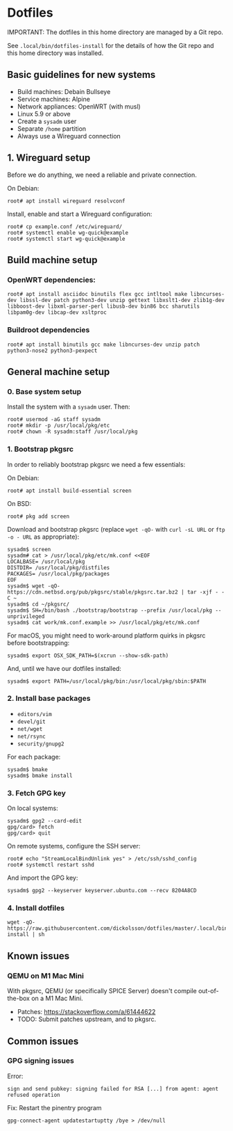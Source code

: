 # Dotfiles

IMPORTANT: The dotfiles in this home directory are managed by a Git repo.

See `.local/bin/dotfiles-install` for the details of how the Git repo and
this home directory was installed.

## Basic guidelines for new systems

* Build machines: Debain Bullseye
* Service machines: Alpine
* Network appliances: OpenWRT (with musl)
* Linux 5.9 or above
* Create a `sysadm` user
* Separate `/home` partition
* Always use a Wireguard connection

## 1. Wireguard setup

Before we do anything, we need a reliable and private connection.

On Debian:

```
root# apt install wireguard resolvconf
```

Install, enable and start a Wireguard configuration:

```
root# cp example.conf /etc/wireguard/
root# systemctl enable wg-quick@example
root# systemctl start wg-quick@example
```

## Build machine setup

### OpenWRT dependencies:

```
root# apt install asciidoc binutils flex gcc intltool make libncurses-dev libssl-dev patch python3-dev unzip gettext libxslt1-dev zlib1g-dev libboost-dev libxml-parser-perl libusb-dev bin86 bcc sharutils libpam0g-dev libcap-dev xsltproc
```

### Buildroot dependencies

```
root# apt install binutils gcc make libncurses-dev unzip patch python3-nose2 python3-pexpect
```

## General machine setup

### 0. Base system setup

Install the system with a `sysadm` user. Then:

```
root# usermod -aG staff sysadm
root# mkdir -p /usr/local/pkg/etc
root# chown -R sysadm:staff /usr/local/pkg
```

### 1. Bootstrap pkgsrc

In order to reliably bootstrap pkgsrc we need a few essentials:

On Debian:

```
root# apt install build-essential screen
```

On BSD:

```
root# pkg add screen
```

Download and bootstrap pkgsrc (replace `wget -qO-` with `curl -sL URL` or `ftp -o - URL` as appropriate):

```
sysadm$ screen
sysadm# cat > /usr/local/pkg/etc/mk.conf <<EOF
LOCALBASE= /usr/local/pkg
DISTDIR= /usr/local/pkg/distfiles
PACKAGES= /usr/local/pkg/packages
EOF
sysadm$ wget -qO- https://cdn.netbsd.org/pub/pkgsrc/stable/pkgsrc.tar.bz2 | tar -xjf - -C ~
sysadm$ cd ~/pkgsrc/
sysadm$ SH=/bin/bash ./bootstrap/bootstrap --prefix /usr/local/pkg --unprivileged
sysadm$ cat work/mk.conf.example >> /usr/local/pkg/etc/mk.conf
```

For macOS, you might need to work-around platform quirks in pkgsrc before bootstrapping:

```
sysadm$ export OSX_SDK_PATH=$(xcrun --show-sdk-path)
```

And, until we have our dotfiles installed:

```
sysadm$ export PATH=/usr/local/pkg/bin:/usr/local/pkg/sbin:$PATH
```

### 2. Install base packages

- `editors/vim`
- `devel/git`
- `net/wget`
- `net/rsync`
- `security/gnupg2`

For each package:

```
sysadm$ bmake
sysadm$ bmake install
```

### 3. Fetch GPG key

On local systems:
```
sysadm$ gpg2 --card-edit
gpg/card> fetch
gpg/card> quit
```

On remote systems, configure the SSH server:

```
root# echo "StreamLocalBindUnlink yes" > /etc/ssh/sshd_config
root# systemctl restart sshd
```

And import the GPG key:

```
sysadm$ gpg2 --keyserver keyserver.ubuntu.com --recv 8204A8CD
```

### 4. Install dotfiles

```
wget -qO- https://raw.githubusercontent.com/dickolsson/dotfiles/master/.local/bin/dotfiles-install | sh
```

## Known issues

### QEMU on M1 Mac Mini

With pkgsrc, QEMU (or specifically SPICE Server) doesn't compile out-of-the-box on a M1 Mac Mini.

* Patches: https://stackoverflow.com/a/61444622
* TODO: Submit patches upstream, and to pkgsrc.

## Common issues

### GPG signing issues

Error:

```
sign and send pubkey: signing failed for RSA [...] from agent: agent refused operation

```

Fix: Restart the pinentry program

```
gpg-connect-agent updatestartuptty /bye > /dev/null
```
